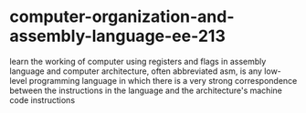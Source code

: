 # computer-organization-and-assembly-language-ee-213

learn the working of computer using registers and flags in assembly language and computer architecture, often abbreviated asm, is any low-level programming language in which there is a very strong correspondence between the instructions in the language and the architecture's machine code instructions
